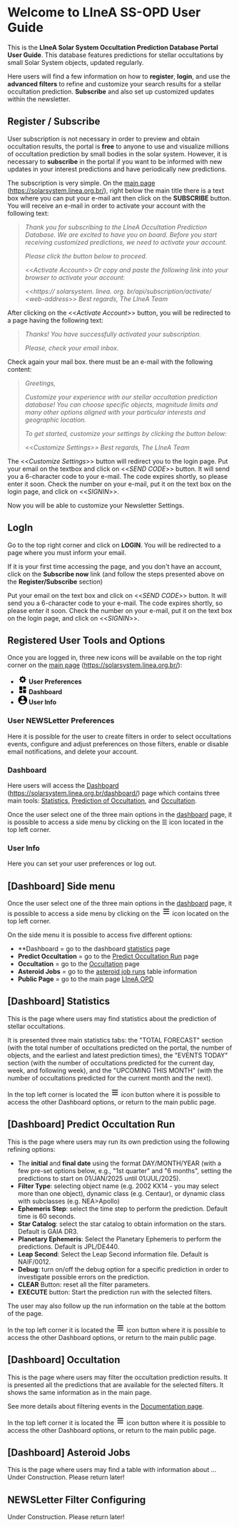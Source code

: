 # Welcome to LIneA SS-OPD User Guide

This is the **LIneA Solar System Occultation Prediction Database Portal User Guide**. This database features predictions for stellar occultations by small Solar System objects, updated regularly.

Here users will find a few information on how to **register**, **login**, and use the **advanced filters** to refine and customize your search results for a stellar occultation prediction. **Subscribe** and also set up customized updates within the newsletter.


## Register / Subscribe

User subscription is not necessary in order to preview and obtain occultation results, the portal is **free** to anyone to use and visualize millions of occultation prediction by small bodies in the solar system. However, it is necessary to **subscribe** in the portal if you want to be informed with new updates in your interest predictions and have periodically new predictions.

The subscription is very simple. On the [main page](https://solarsystem.linea.org.br/) (https://solarsystem.linea.org.br/), right below the main title there is a text box where you can put your e-mail ant then click on the **SUBSCRIBE** button. You will receive an e-mail in order to activate your account with the following text:

> *Thank you for subscribing to the LIneA Occultation Prediction Database. We are excited to have you on board. Before you start receiving customized predictions, we need to activate your account.*
>
> *Please click the button below to proceed.*
>
>  <<*Activate Account*>>
*Or copy and paste the following link into your browser to activate your account:*
>
>  <<*https:// solarsystem. linea. org. br/api/subscription/activate/ <web-address*>>
> *Best regards,
The LIneA Team*

After clicking on the <<*Activate Account*>> button, you will be redirected to a page having the following text:

> *Thanks! You have successfully activated your subscription.*
>
>*Please, check your email inbox.*

Check again your mail box. there must be an e-mail with the following content:

> *Greetings,*
> 
> *Customize your experience with our stellar occultation prediction database! You can choose specific objects, magnitude limits and many other options aligned with your particular interests and geographic location.*
> 
> *To get started, customize your settings by clicking the button below:*
>
> <<*Customize Settings>>
Best regards,
The LIneA Team*

The <<*Customize Settings*>> button will redirect you to the login page. Put your email on the textbox and click on <<*SEND CODE*>> button. It will send you a 6-character code to your e-mail. The code expires shortly, so please enter it soon. Check the number on your e-mail, put it on the text box on the login page, and click on <<*SIGNIN*>>.

Now you will be able to customize your Newsletter Settings.





## LogIn

Go to the top right corner and click on **LOGIN**. You will be redirected to a page where you must inform your email.

If it is your first time accessing the page, and you don't have an account, click on the **Subscribe now** link (and follow the steps presented above on the **Register/Subscribe** section)

Put your email on the text box and click on <<*SEND CODE*>> button. It will send you a 6-character code to your e-mail. The code expires shortly, so please enter it soon. Check the number on your e-mail, put it on the text box on the login page, and click on <<*SIGNIN*>>.


## Registered User Tools and Options

Once you are logged in, three new icons will be available on the top right corner on the [main page](https://solarsystem.linea.org.br/) (https://solarsystem.linea.org.br/):

- <img src="https://github.com/linea-it/tno/blob/1128-documentacao-subscription/frontend/user_docs/docs/user-guide/gear_icon.png" width="20px" height="20px" /> **User Preferences**
- <img src="https://github.com/linea-it/tno/blob/1128-documentacao-subscription/frontend/user_docs/docs/user-guide/dashboard_icon.png" width="20px" height="20px" /> **Dashboard** 
- <img src="https://github.com/linea-it/tno/blob/1128-documentacao-subscription/frontend/user_docs/docs/user-guide/account_circle_icon.png" width="20px" height="20px" /> **User Info**


### User NEWSLetter Preferences

Here it is possible for the user to create filters in order to select occultations events, configure and adjust preferences on those filters, enable or disable email notifications, and delete your account.

### Dashboard

Here users will access the [Dashboard](https://solarsystem.linea.org.br/dashboard/) (https://solarsystem.linea.org.br/dashboard/) page which contains three main tools: [Statistics](https://solarsystem.linea.org.br/dashboard/stats), [Prediction of Occultation](https://solarsystem.linea.org.br/dashboard/prediction-of-occultation), and [Occultation](https://solarsystem.linea.org.br/dashboard/occultation).

Once the user select one of the three main options in the [dashboard](https://solarsystem.linea.org.br/dashboard/) page, it is possible to access a side menu by clicking on the ☰ icon located in the top left corner.


### User Info

Here you can set your user preferences or log out.


## [Dashboard] Side menu

Once the user select one of the three main options in the [dashboard](https://solarsystem.linea.org.br/dashboard/) page, it is possible to access a side menu by clicking on the  <img src="https://github.com/linea-it/tno/blob/1128-documentacao-subscription/frontend/user_docs/docs/user-guide/three_line_horizontal_icon.png" width="20px" height="20px" /> icon located on the top left corner.

On the side menu it is possible to access five different options:
- **Dashboard = go to the dashboard [statistics](https://solarsystem.linea.org.br/dashboard/stats) page
- **Predict Occultation** = go to the [Predict Occultation Run](https://solarsystem.linea.org.br/dashboard/prediction-of-occultation) page
- **Occultation** = go to the [Occultation](https://solarsystem.linea.org.br/dashboard/occultation) page
- **Asteroid Jobs** = go to the [asteroid job runs](https://solarsystem.linea.org.br/dashboard/asteroid_job) table information
- **Public Page** = go to the main page [LIneA OPD](https://solarsystem.linea.org.br/)


## [Dashboard] Statistics

This is the page where users may find statistics about the prediction of stellar occultations.

It is presented three main statistics tabs: the "TOTAL FORECAST" section (with the total number of occultations predicted on the portal, the number of objects, and the earliest and latest prediction times), the "EVENTS TODAY" section (with the number of occultations predicted for the current day, week, and following week), and the "UPCOMING THIS MONTH" (with the number of occultations predicted for the current month and the next).

In the top left corner is located the <img src="https://github.com/linea-it/tno/blob/1128-documentacao-subscription/frontend/user_docs/docs/user-guide/three_line_horizontal_icon.png" width="20px" height="20px" /> icon button where it is possible to access the other Dashboard options, or return to the main public page.

## [Dashboard] Predict Occultation Run

This is the page where users may run its own prediction using the following refining options:
- The **initial** and **final date** using the format DAY/MONTH/YEAR (with a few pre-set options below, e.g., "1st quarter" and "6 months", setting the predictions to start on 01/JAN/2025 until 01/JUL/2025).
- **Filter Type**: selecting object name (e.g. 2002 KX14 - you may select more than one object), dynamic class (e.g. Centaur), or dynamic class with subclasses (e.g. NEA>Apollo)
- **Ephemeris Step**: select the time step to perform the prediction. Default time is 60 seconds.
- **Star Catalog**: select the star catalog to obtain information on the stars. Default is GAIA DR3.
- **Planetary Ephemeris**: Select the Planetary Ephemeris to perform the predictions. Default is JPL/DE440.
- **Leap Second**: Select the Leap Second information file. Default is NAIF/0012.
- **Debug**: turn on/off the debug option for a specific prediction in order to investigate possible errors on the prediction.
- **CLEAR** Button: reset all the filter parameters.
- **EXECUTE** button: Start the prediction run with the selected filters.

The user may also follow up the run information on the table at the bottom of the page.

In the top left corner it is located the <img src="https://github.com/linea-it/tno/blob/1128-documentacao-subscription/frontend/user_docs/docs/user-guide/three_line_horizontal_icon.png" width="20px" height="20px" /> icon button where it is possible to access the other Dashboard options, or return to the main public page.

## [Dashboard] Occultation

This is the page where users may filter the occultation prediction results. It is presented all the predictions that are available for the selected filters. It shows the same information as in the main page.

See more details about filtering events in the [Documentation page](https://solarsystem.linea.org.br/docs/user-guide/filter-events/).

In the top left corner it is located the <img src="https://github.com/linea-it/tno/blob/1128-documentacao-subscription/frontend/user_docs/docs/user-guide/three_line_horizontal_icon.png" width="20px" height="20px" /> icon button where it is possible to access the other Dashboard options, or return to the main public page.

## [Dashboard] Asteroid Jobs

This is the page where users may find a table with information about ... Under Construction. Please return later!


## NEWSLetter Filter Configuring

Under Construction. Please return later!

